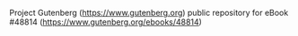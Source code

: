 Project Gutenberg (https://www.gutenberg.org) public repository for eBook #48814 (https://www.gutenberg.org/ebooks/48814)
